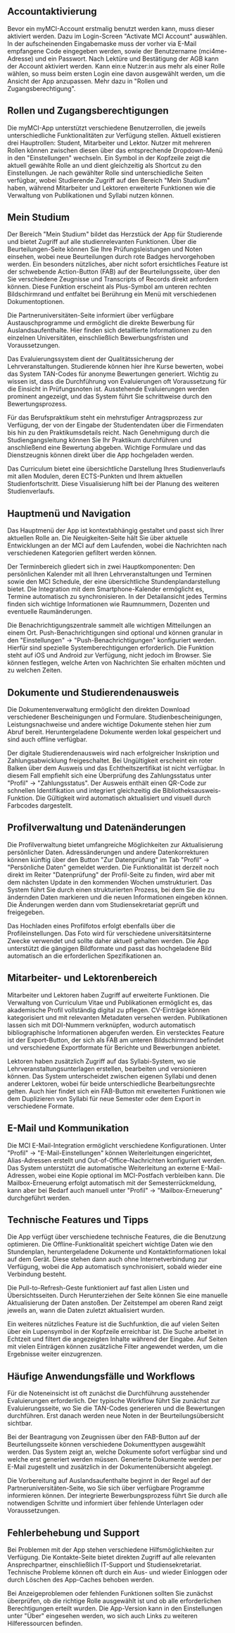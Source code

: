 ## Accountaktivierung  
Bevor ein myMCI-Account erstmalig benutzt werden kann, muss dieser aktiviert werden. Dazu im Login-Screen "Activate MCI Account" auswählen. In der aufscheinenden Eingabemaske muss der vorher via E-Mail empfangene Code eingegeben werden, sowie der Benutzername (mci4me-Adresse) und ein Passwort. Nach Lektüre und Bestätigung der AGB kann der Account aktiviert werden. Kann ein:e Nutzer:in aus mehr als einer Rolle wählen, so muss beim ersten Login eine davon ausgewählt werden, um die Ansicht der App anzupassen. Mehr dazu in "Rollen und Zugangsberechtigung".
## Rollen und Zugangsberechtigungen 

Die myMCI-App unterstützt verschiedene Benutzerrollen, die jeweils unterschiedliche Funktionalitäten zur Verfügung stellen. Aktuell existieren drei Hauptrollen: Student, Mitarbeiter und Lektor. Nutzer mit mehreren Rollen können zwischen diesen über das entsprechende Dropdown-Menü in den "Einstellungen" wechseln. Ein Symbol in der Kopfzeile zeigt die aktuell gewählte Rolle an und dient gleichzeitig als Shortcut zu den Einstellungen. Je nach gewählter Rolle sind unterschiedliche Seiten verfügbar, wobei Studierende Zugriff auf den Bereich "Mein Studium" haben, während Mitarbeiter und Lektoren erweiterte Funktionen wie die Verwaltung von Publikationen und Syllabi nutzen können.  
  
  
## Mein Studium  
Der Bereich "Mein Studium" bildet das Herzstück der App für Studierende und bietet Zugriff auf alle studienrelevanten Funktionen. Über die Beurteilungen-Seite können Sie Ihre Prüfungsleistungen und Noten einsehen, wobei neue Beurteilungen durch rote Badges hervorgehoben werden. Ein besonders nützliches, aber nicht sofort ersichtliches Feature ist der schwebende Action-Button (FAB) auf der Beurteilungsseite, über den Sie verschiedene Zeugnisse und Transcripts of Records direkt anfordern können. Diese Funktion erscheint als Plus-Symbol am unteren rechten Bildschirmrand und entfaltet bei Berührung ein Menü mit verschiedenen Dokumentoptionen.  
  
Die Partneruniversitäten-Seite informiert über verfügbare Austauschprogramme und ermöglicht die direkte Bewerbung für Auslandsaufenthalte. Hier finden sich detaillierte Informationen zu den einzelnen Universitäten, einschließlich Bewerbungsfristen und Voraussetzungen.  
  
Das Evaluierungssystem dient der Qualitätssicherung der Lehrveranstaltungen. Studierende können hier ihre Kurse bewerten, wobei das System TAN-Codes für anonyme Bewertungen generiert. Wichtig zu wissen ist, dass die Durchführung von Evaluierungen oft Voraussetzung für die Einsicht in Prüfungsnoten ist. Ausstehende Evaluierungen werden prominent angezeigt, und das System führt Sie schrittweise durch den Bewertungsprozess.  
  
Für das Berufspraktikum steht ein mehrstufiger Antragsprozess zur Verfügung, der von der Eingabe der Studentendaten über die Firmendaten bis hin zu den Praktikumsdetails reicht. Nach Genehmigung durch die Studiengangsleitung können Sie Ihr Praktikum durchführen und anschließend eine Bewertung abgeben. Wichtige Formulare und das Dienstzeugnis können direkt über die App hochgeladen werden.  
  
Das Curriculum bietet eine übersichtliche Darstellung Ihres Studienverlaufs mit allen Modulen, deren ECTS-Punkten und Ihrem aktuellen Studienfortschritt. Diese Visualisierung hilft bei der Planung des weiteren Studienverlaufs.  
  
  
## Hauptmenü und Navigation  
Das Hauptmenü der App ist kontextabhängig gestaltet und passt sich Ihrer aktuellen Rolle an. Die Neuigkeiten-Seite hält Sie über aktuelle Entwicklungen an der MCI auf dem Laufenden, wobei die Nachrichten nach verschiedenen Kategorien gefiltert werden können.  
  
Der Terminbereich gliedert sich in zwei Hauptkomponenten: Den persönlichen Kalender mit all Ihren Lehrveranstaltungen und Terminen sowie den MCI Schedule, der eine übersichtliche Stundenplandarstellung bietet. Die Integration mit dem Smartphone-Kalender ermöglicht es, Termine automatisch zu synchronisieren. In der Detailansicht jedes Termins finden sich wichtige Informationen wie Raumnummern, Dozenten und eventuelle Raumänderungen.  
  
Die Benachrichtigungszentrale sammelt alle wichtigen Mitteilungen an einem Ort. Push-Benachrichtigungen sind optional und können granular in den "Einstellungen" → "Push-Benachrichtigungen" konfiguriert werden. Hierfür sind spezielle Systemberechtigungen erforderlich. Die Funktion steht auf iOS und Android zur Verfügung, nicht jedoch im Browser. Sie können festlegen, welche Arten von Nachrichten Sie erhalten möchten und zu welchen Zeiten.  
  
  
## Dokumente und Studierendenausweis  
Die Dokumentenverwaltung ermöglicht den direkten Download verschiedener Bescheinigungen und Formulare. Studienbescheinigungen, Leistungsnachweise und andere wichtige Dokumente stehen hier zum Abruf bereit. Heruntergeladene Dokumente werden lokal gespeichert und sind auch offline verfügbar.  
  
Der digitale Studierendenausweis wird nach erfolgreicher Inskription und Zahlungsabwicklung freigeschaltet. Bei Ungültigkeit erscheint ein roter Balken über dem Ausweis und das Echtheitszertifikat ist nicht verfügbar. In diesem Fall empfiehlt sich eine Überprüfung des Zahlungsstatus unter "Profil" → "Zahlungsstatus". Der Ausweis enthält einen QR-Code zur schnellen Identifikation und integriert gleichzeitig die Bibliotheksausweis-Funktion. Die Gültigkeit wird automatisch aktualisiert und visuell durch Farbcodes dargestellt.  
  
  
## Profilverwaltung und Datenänderungen  
Die Profilverwaltung bietet umfangreiche Möglichkeiten zur Aktualisierung persönlicher Daten. Adressänderungen und andere Datenkorrekturen können künftig über den Button "Zur Datenprüfung" im Tab "Profil" → "Persönliche Daten" gemeldet werden. Die Funktionalität ist derzeit noch direkt im Reiter "Datenprüfung" der Profil-Seite zu finden, wird aber mit dem nächsten Update in den kommenden Wochen umstrukturiert. Das System führt Sie durch einen strukturierten Prozess, bei dem Sie die zu ändernden Daten markieren und die neuen Informationen eingeben können. Die Änderungen werden dann vom Studiensekretariat geprüft und freigegeben.  
  
Das Hochladen eines Profilfotos erfolgt ebenfalls über die Profileinstellungen. Das Foto wird für verschiedene universitätsinterne Zwecke verwendet und sollte daher aktuell gehalten werden. Die App unterstützt die gängigen Bildformate und passt das hochgeladene Bild automatisch an die erforderlichen Spezifikationen an.  
  
  
## Mitarbeiter- und Lektorenbereich  
Mitarbeiter und Lektoren haben Zugriff auf erweiterte Funktionen. Die Verwaltung von Curriculum Vitae und Publikationen ermöglicht es, das akademische Profil vollständig digital zu pflegen. CV-Einträge können kategorisiert und mit relevanten Metadaten versehen werden. Publikationen lassen sich mit DOI-Nummern verknüpfen, wodurch automatisch bibliographische Informationen abgerufen werden. Ein verstecktes Feature ist der Export-Button, der sich als FAB am unteren Bildschirmrand befindet und verschiedene Exportformate für Berichte und Bewerbungen anbietet.  
  
Lektoren haben zusätzlich Zugriff auf das Syllabi-System, wo sie Lehrveranstaltungsunterlagen erstellen, bearbeiten und versionieren können. Das System unterscheidet zwischen eigenen Syllabi und denen anderer Lektoren, wobei für beide unterschiedliche Bearbeitungsrechte gelten. Auch hier findet sich ein FAB-Button mit erweiterten Funktionen wie dem Duplizieren von Syllabi für neue Semester oder dem Export in verschiedene Formate.  
  
  
## E-Mail und Kommunikation  
Die MCI E-Mail-Integration ermöglicht verschiedene Konfigurationen. Unter "Profil" → "E-Mail-Einstellungen" können Weiterleitungen eingerichtet, Alias-Adressen erstellt und Out-of-Office-Nachrichten konfiguriert werden. Das System unterstützt die automatische Weiterleitung an externe E-Mail-Adressen, wobei eine Kopie optional im MCI-Postfach verbleiben kann. Die Mailbox-Erneuerung erfolgt automatisch mit der Semesterrückmeldung, kann aber bei Bedarf auch manuell unter "Profil" → "Mailbox-Erneuerung" durchgeführt werden.  
  
  
## Technische Features und Tipps  
Die App verfügt über verschiedene technische Features, die die Benutzung optimieren. Die Offline-Funktionalität speichert wichtige Daten wie den Stundenplan, heruntergeladene Dokumente und Kontaktinformationen lokal auf dem Gerät. Diese stehen dann auch ohne Internetverbindung zur Verfügung, wobei die App automatisch synchronisiert, sobald wieder eine Verbindung besteht.  
  
Die Pull-to-Refresh-Geste funktioniert auf fast allen Listen und Übersichtsseiten. Durch Herunterziehen der Seite können Sie eine manuelle Aktualisierung der Daten anstoßen. Der Zeitstempel am oberen Rand zeigt jeweils an, wann die Daten zuletzt aktualisiert wurden.  
  
Ein weiteres nützliches Feature ist die Suchfunktion, die auf vielen Seiten über ein Lupensymbol in der Kopfzeile erreichbar ist. Die Suche arbeitet in Echtzeit und filtert die angezeigten Inhalte während der Eingabe. Auf Seiten mit vielen Einträgen können zusätzliche Filter angewendet werden, um die Ergebnisse weiter einzugrenzen.  
  
  
## Häufige Anwendungsfälle und Workflows  
Für die Noteneinsicht ist oft zunächst die Durchführung ausstehender Evaluierungen erforderlich. Der typische Workflow führt Sie zunächst zur Evaluierungsseite, wo Sie die TAN-Codes generieren und die Bewertungen durchführen. Erst danach werden neue Noten in der Beurteilungsübersicht sichtbar.  
  
Bei der Beantragung von Zeugnissen über den FAB-Button auf der Beurteilungsseite können verschiedene Dokumenttypen ausgewählt werden. Das System zeigt an, welche Dokumente sofort verfügbar sind und welche erst generiert werden müssen. Generierte Dokumente werden per E-Mail zugestellt und zusätzlich in der Dokumentenübersicht abgelegt.  
  
Die Vorbereitung auf Auslandsaufenthalte beginnt in der Regel auf der Partneruniversitäten-Seite, wo Sie sich über verfügbare Programme informieren können. Der integrierte Bewerbungsprozess führt Sie durch alle notwendigen Schritte und informiert über fehlende Unterlagen oder Voraussetzungen.  
  
  
## Fehlerbehebung und Support  
Bei Problemen mit der App stehen verschiedene Hilfsmöglichkeiten zur Verfügung. Die Kontakte-Seite bietet direkten Zugriff auf alle relevanten Ansprechpartner, einschließlich IT-Support und Studiensekretariat. Technische Probleme können oft durch ein Aus- und wieder Einloggen oder durch Löschen des App-Caches behoben werden.  
  
Bei Anzeigeproblemen oder fehlenden Funktionen sollten Sie zunächst überprüfen, ob die richtige Rolle ausgewählt ist und ob alle erforderlichen Berechtigungen erteilt wurden. Die App-Version kann in den Einstellungen unter "Über" eingesehen werden, wo sich auch Links zu weiteren Hilferessourcen befinden.